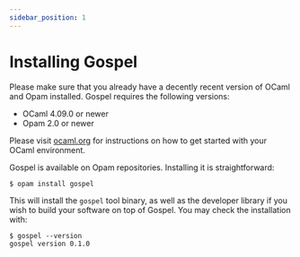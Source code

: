 ```yaml
---
sidebar_position: 1
---
```


# Installing Gospel

Please make sure that you already have a decently recent version of OCaml and
Opam installed. Gospel requires the following versions:

- OCaml 4.09.0 or newer
- Opam 2.0 or newer

Please visit [ocaml.org](https://ocaml.org/learn/tutorials/up_and_running.html)
for instructions on how to get started with your OCaml environment.

Gospel is available on Opam repositories. Installing it is straightforward:

```shell
$ opam install gospel
```

This will install the `gospel` tool binary, as well as the developer library
if you wish to build your software on top of Gospel. You may check the
installation with:

```shell
$ gospel --version
gospel version 0.1.0
```
